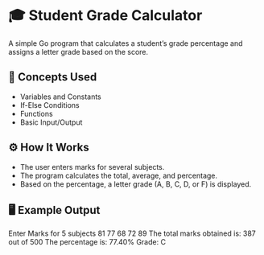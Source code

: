 # 🎓 Student Grade Calculator

A simple Go program that calculates a student’s grade percentage and assigns a letter grade based on the score.

## 🧠 Concepts Used
- Variables and Constants  
- If-Else Conditions  
- Functions  
- Basic Input/Output

## ⚙️ How It Works
- The user enters marks for several subjects.
- The program calculates the total, average, and percentage.
- Based on the percentage, a letter grade (A, B, C, D, or F) is displayed.

## 🖥️ Example Output

Enter Marks for 5 subjects
81
77
68
72
89
The total marks obtained is: 387 out of 500
The percentage is: 77.40%
Grade: C
